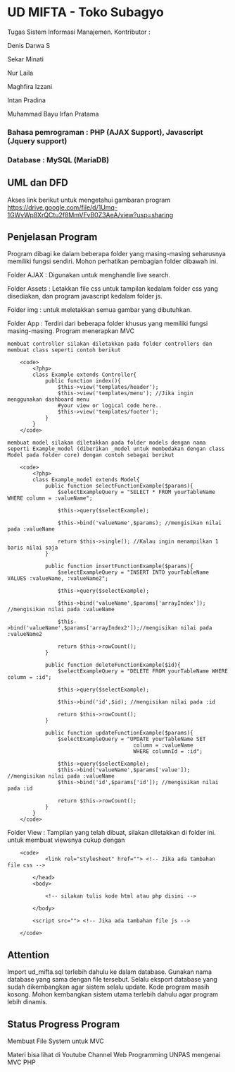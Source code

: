 # UD MIFTA - Toko Subagyo

Tugas Sistem Informasi Manajemen.
Kontributor : 

Denis Darwa S

Sekar Minati

Nur Laila

Maghfira Izzani

Intan Pradina

Muhammad Bayu Irfan Pratama

### Bahasa pemrograman : PHP (AJAX Support), Javascript (Jquery support)

### Database : MySQL (MariaDB)

## UML dan DFD
Akses link berikut untuk mengetahui gambaran program
	https://drive.google.com/file/d/1Umq-1GWvWp8XrQCtu2f8MmVFvB0Z3AeA/view?usp=sharing

## Penjelasan Program
Program dibagi ke dalam beberapa folder yang masing-masing seharusnya memiliki fungsi sendiri. Mohon perhatikan pembagian folder dibawah ini.

Folder AJAX : Digunakan untuk menghandle live search. 

Folder Assets : Letakkan file css untuk tampilan kedalam folder css yang disediakan, dan program javascript kedalam folder js. 

Folder img : untuk meletakkan semua gambar yang dibutuhkan.

Folder App : Terdiri dari beberapa folder khusus yang memiliki fungsi masing-masing. Program menerapkan MVC
	
	membuat controller silakan diletakkan pada folder controllers dan membuat class seperti contoh berikut
	
		<code> 
			<?php>
			class Example extends Controller{
				public function index(){
					$this->view('templates/header');
					$this->view('templates/menu'); //Jika ingin menggunakan dashboard menu
					#your view or logical code here..
					$this->view('templates/footer');
				}
			}
		</code>
	
	membuat model silakan diletakkan pada folder models dengan nama seperti Example_model (diberikan _model untuk membedakan dengan class Model pada folder core) dengan contoh sebagai berikut

		<code> 
			<?php>
			class Example_model extends Model{
				public function selectFunctionExample($params){
					$selectExampleQuery = "SELECT * FROM yourTableName WHERE column = :valueName";
					
					$this->query($selectExample);
					
					$this->bind('valueName',$params); //mengisikan nilai pada :valueName
					
					return $this->single(); //Kalau ingin menampilkan 1 baris nilai saja
				}

				public function insertFunctionExample($params){
					$selectExampleQuery = "INSERT INTO yourTableName VALUES :valueName, :valueName2";
					
					$this->query($selectExample);
					
					$this->bind('valueName',$params['arrayIndex']); //mengisikan nilai pada :valueName
					
					$this->bind('valueName',$params['arrayIndex2']);//mengisikan nilai pada :valueName2

					return $this->rowCount();
				}

				public function deleteFunctionExample($id){
					$selectExampleQuery = "DELETE FROM yourTableName WHERE column = :id";
					
					$this->query($selectExample);
					
					$this->bind('id',$id); //mengisikan nilai pada :id

					return $this->rowCount();
				}

				public function updateFunctionExample($params){
					$selectExampleQuery = "UPDATE yourTableName SET 
											column = :valueName
											WHERE columnId = :id";
					
					$this->query($selectExample);
					$this->bind('valueName',$params['value']); //mengisikan nilai pada :valueName
					$this->bind('id',$params['id']); //mengisikan nilai pada :id

					return $this->rowCount();
				}
			}
		</code>

Folder View : Tampilan yang telah dibuat, silakan diletakkan di folder ini.
	untuk membuat viewsnya cukup dengan
		
		<code>
				<link rel="stylesheet" href=""> <!-- Jika ada tambahan file css -->
			
			</head>
			<body>
			
				<!-- silakan tulis kode html atau php disini -->
			
			</body>
			
			<script src=""> <!-- Jika ada tambahan file js -->
		
		</code>

## Attention
Import ud_mifta.sql terlebih dahulu ke dalam database. Gunakan nama database yang sama dengan file tersebut. Selalu eksport database yang sudah dikembangkan agar sistem selalu update.
Kode program masih kosong. Mohon kembangkan sistem utama terlebih dahulu agar program lebih dinamis.

## Status Progress Program
Membuat File System untuk MVC

Materi bisa lihat di Youtube Channel Web Programming UNPAS mengenai MVC PHP
